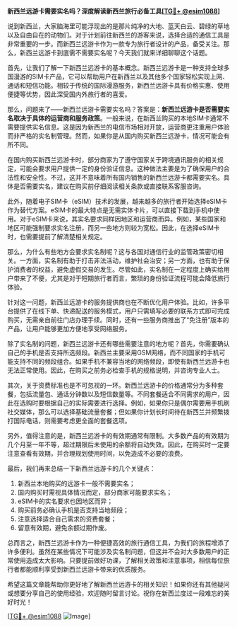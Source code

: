 **新西兰远游卡需要实名吗？深度解读新西兰旅行必备工具[[TG💪+ @esim1088](https://t.me/s/esim1088)]**

说到新西兰，大家脑海里可能浮现出的是那片纯净的大地、蓝天白云、碧绿的草地以及自由自在的动物们。对于计划前往新西兰的游客来说，选择合适的通信工具是非常重要的一步。而新西兰远游卡作为一款专为旅行者设计的产品，备受关注。那么，新西兰远游卡到底需不需要实名呢？今天我们就来详细聊聊这个话题。

首先，让我们了解一下新西兰远游卡的基本概念。新西兰远游卡是一种支持全球多国漫游的SIM卡产品，它可以帮助用户在新西兰以及其他多个国家轻松实现上网、通话和短信功能。相较于传统的国际漫游服务，新西兰远游卡具有价格实惠、使用便捷等优势，因此深受国内外旅行者的喜爱。

那么，问题来了——新西兰远游卡需要实名吗？答案是：**新西兰远游卡是否需要实名取决于具体的运营商和服务政策**。一般来说，在新西兰购买的本地SIM卡通常不需要提供实名信息。这是因为新西兰的电信市场相对开放，运营商更注重用户体验而非严格的实名制管理。然而，如果你是从国内购买新西兰远游卡，情况可能会有所不同。

在国内购买新西兰远游卡时，部分商家为了遵守国家关于跨境通讯服务的相关规定，可能会要求用户提供一定的身份验证信息。这种做法主要是为了确保用户的合法性和安全性。不过，这并不意味着所有国内销售的新西兰远游卡都需要实名。具体是否需要实名，建议在购买前仔细阅读相关条款或直接联系客服咨询。

此外，随着电子SIM卡（eSIM）技术的发展，越来越多的旅行者开始选择eSIM卡作为替代方案。eSIM卡的最大特点是无需实体卡片，可以直接下载到手机中使用。对于eSIM卡来说，其实名要求同样因地区和运营商而异。例如，某些国家和地区可能强制要求实名注册，而另一些地方则较为宽松。因此，在选择eSIM卡时，也需要提前了解清楚相关规定。

那么，为什么有些地方会要求实名制呢？这与各国对通信行业的监管政策密切相关。一方面，实名制有助于打击非法活动，维护社会治安；另一方面，也有助于保护消费者的权益，避免虚假交易的发生。尽管如此，实名制在一定程度上确实给用户带来了不便，尤其是对于短期旅行者而言，繁琐的身份验证流程可能会降低旅行体验。

针对这一问题，新西兰远游卡的服务提供商也在不断优化用户体验。比如，许多平台提供了在线下单、快递配送的服务模式，用户只需填写必要的联系方式即可完成购买，无需亲自前往门店办理手续。同时，还有一些服务商推出了“免注册”版本的产品，让用户能够更加方便地享受网络服务。

除了实名制的问题，新西兰远游卡还有哪些需要注意的地方呢？首先，你需要确认自己的手机是否支持所选频段。新西兰主要采用GSM网络，而不同国家的手机可能支持不同的频段组合。如果手机不兼容当地的网络频段，即使有新西兰远游卡也无法正常使用。因此，在购买之前务必检查手机的规格说明，并咨询专业人士。

其次，关于资费标准也是不可忽视的一环。新西兰远游卡的价格通常分为多种套餐，包括流量包、通话分钟数以及短信数量等。不同套餐适合不同需求的用户，因此在选购时要根据自己的实际需要进行选择。例如，如果你只是偶尔需要用手机刷社交媒体，那么可以选择基础流量套餐；但如果你计划长时间待在新西兰并频繁拨打国际电话，则需要考虑更全面的套餐选项。

另外，值得注意的是，新西兰远游卡的有效期通常有限制。大多数产品的有效期为几个月至一年不等，超过期限后未使用的余额将自动失效。因此，在购买时一定要注意查看有效期，并合理规划使用时间，以免造成不必要的浪费。

最后，我们再来总结一下新西兰远游卡的几个关键点：

1. 新西兰本地购买的远游卡一般不需要实名；
2. 国内购买时需视具体情况而定，部分商家可能要求实名；
3. eSIM卡的实名要求也因地区而异；
4. 购买前务必确认手机是否支持当地频段；
5. 注意选择适合自己需求的资费套餐；
6. 留意有效期，避免余额过期作废。

总而言之，新西兰远游卡作为一种便捷高效的旅行通信工具，为我们的旅程增添了许多便利。虽然在某些情况下可能涉及实名制问题，但这并不会对大多数用户的正常使用造成太大影响。只要提前做好功课，了解相关政策和注意事项，相信每位旅行者都能顺利享受到新西兰远游卡带来的优质服务。

希望这篇文章能帮助你更好地了解新西兰远游卡的相关知识！如果你还有其他疑问或想要分享自己的使用经验，欢迎随时留言讨论。祝你在新西兰度过一段难忘的美好时光！

[[TG💪+ @esim1088](https://t.me/s/esim1088) ![Image](https://i.postimg.cc/4NQfJmqS/Snipaste-2025-05-13-00-14-12.png)]